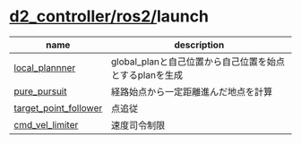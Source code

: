 # [d2_controller/](../../README.md)[ros2/](../ros2.md)launch

| name | description |
| - | - |
| [local_plannner](./node/local_plannner.md) | global_planと自己位置から自己位置を始点とするplanを生成 | 
| [pure_pursuit](./node/pure_pursuit.md) | 経路始点から一定距離進んだ地点を計算 | 
| [target_point_follower](./node/target_point_follower.md) | 点追従 | 
| [cmd_vel_limiter](./node/cmd_vel_limiter.md) | 速度司令制限 | 
